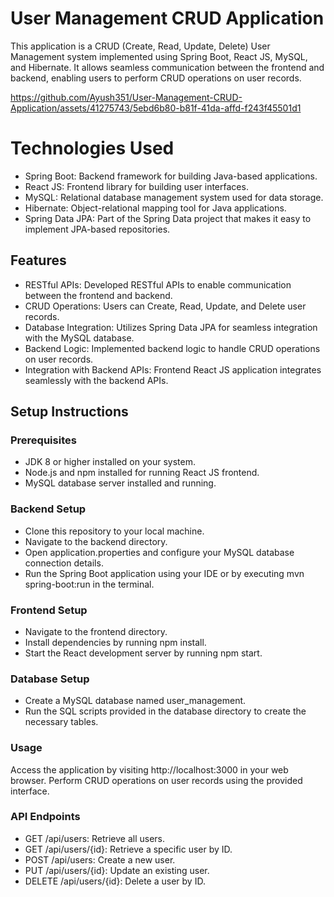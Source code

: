 # User Management CRUD Application

This application is a CRUD (Create, Read, Update, Delete) User Management system implemented using Spring Boot, React JS, MySQL, and Hibernate. It allows seamless communication between the frontend and backend, enabling users to perform CRUD operations on user records.


https://github.com/Ayush351/User-Management-CRUD-Application/assets/41275743/5ebd6b80-b81f-41da-affd-f243f45501d1


# Technologies Used

- Spring Boot: Backend framework for building Java-based applications.
- React JS: Frontend library for building user interfaces.
- MySQL: Relational database management system used for data storage.
- Hibernate: Object-relational mapping tool for Java applications.
- Spring Data JPA: Part of the Spring Data project that makes it easy to implement JPA-based repositories.
  
## Features

- RESTful APIs: Developed RESTful APIs to enable communication between the frontend and backend.
- CRUD Operations: Users can Create, Read, Update, and Delete user records.
- Database Integration: Utilizes Spring Data JPA for seamless integration with the MySQL database.
- Backend Logic: Implemented backend logic to handle CRUD operations on user records.
- Integration with Backend APIs: Frontend React JS application integrates seamlessly with the backend APIs.
  
## Setup Instructions

### Prerequisites
- JDK 8 or higher installed on your system.
- Node.js and npm installed for running React JS frontend.
- MySQL database server installed and running.
  
### Backend Setup

- Clone this repository to your local machine.
- Navigate to the backend directory.
- Open application.properties and configure your MySQL database connection details.
- Run the Spring Boot application using your IDE or by executing mvn spring-boot:run in the terminal.
  
### Frontend Setup

- Navigate to the frontend directory.
- Install dependencies by running npm install.
- Start the React development server by running npm start.
  
### Database Setup

- Create a MySQL database named user_management.
- Run the SQL scripts provided in the database directory to create the necessary tables.
  
### Usage
Access the application by visiting http://localhost:3000 in your web browser.
Perform CRUD operations on user records using the provided interface.

### API Endpoints
- GET /api/users: Retrieve all users.
- GET /api/users/{id}: Retrieve a specific user by ID.
- POST /api/users: Create a new user.
- PUT /api/users/{id}: Update an existing user.
- DELETE /api/users/{id}: Delete a user by ID.
  
